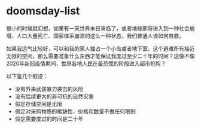 # doomsday-list

很小的时候就幻想，如果有一天世界末日来临了，或者地球即将进入到一种社会崩塌、人口大量死亡、国家体系崩溃的这么一种状态，我们普通人该如何自救。

如果我运气比较好，可以和我的家人独占一个小岛或者地下室。这个避难所有接近无限的空间，那么需要准备什么东西才能保证我度过至少二十年的时间？这像不像2020年新冠疫情期间，世界各地人民在最恐慌的阶段进入超市抢购？

以下是几个假设：

- 没有外来武装暴力袭击的风险
- 没有后续更大的非可抗的自然灾害
- 假定存储空间是无限
- 假定对采购物质的稀缺性、价格和数量不做任何限制
- 假定需要度过的时间是二十年